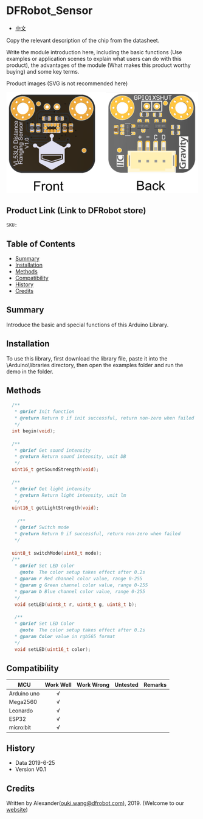 # DFRobot_Sensor
- [中文](./README_CN.md)

Copy the relevant description of the chip from the datasheet. 

Write the module introduction here, including the basic functions (Use examples or application scenes to explain what users can do with this product), the advantages of the module (What makes this product worthy buying) and some key terms. 


Product images (SVG is not recommended here) 

![Product Image](https://github.com/cdjq/DFRobot_Sensor/raw/master/resources/images/SEN0245svg1.png)


## Product Link (Link to DFRobot store)
    SKU: 

## Table of Contents

* [Summary](#summary)
* [Installation](#installation)
* [Methods](#methods)
* [Compatibility](#compatibility)
* [History](#history)
* [Credits](#credits)

## Summary

Introduce the basic and special functions of this Arduino Library. 

## Installation

To use this library, first download the library file, paste it into the \Arduino\libraries directory, then open the examples folder and run the demo in the folder.

## Methods

```C++
  /**
   * @brief Init function
   * @return Return 0 if init successful, return non-zero when failed
   */
  int begin(void);
  
  /**
   * @brief Get sound intensity 
   * @return Return sound intensity, unit DB
   */
  uint16_t getSoundStrength(void);

  /**
   * @brief Get light intensity 
   * @return Return light intensity, unit lm 
   */
  uint16_t getLightStrength(void);
  
    /**
   * @brief Switch mode 
   * @return Return 0 if successful, return non-zero when failed
   */

  uint8_t switchMode(uint8_t mode);
  /**
   * @brief Set LED color 
     @note  The color setup takes effect after 0.2s 
   * @param r Red channel color value, range 0-255
   * @param g Green channel color value, range 0-255
   * @param b Blue channel color value, range 0-255
   */
   void setLED(uint8_t r, uint8_t g, uint8_t b);

   /**
   * @brief Set LED Color
     @note  The color setup takes effect after 0.2s 
   * @param Color value in rgb565 format 
   */
   void setLED(uint16_t color);
```

## Compatibility

MCU                | Work Well    | Work Wrong   | Untested    | Remarks
------------------ | :----------: | :----------: | :---------: | -----
Arduino uno        |      √       |              |             | 
Mega2560        |      √       |              |             | 
Leonardo        |      √       |              |             | 
ESP32           |      √       |              |             | 
micro:bit        |      √       |              |             | 


## History

- Data 2019-6-25
- Version V0.1


## Credits

Written by Alexander(ouki.wang@dfrobot.com), 2019. (Welcome to our [website](https://www.dfrobot.com/))





